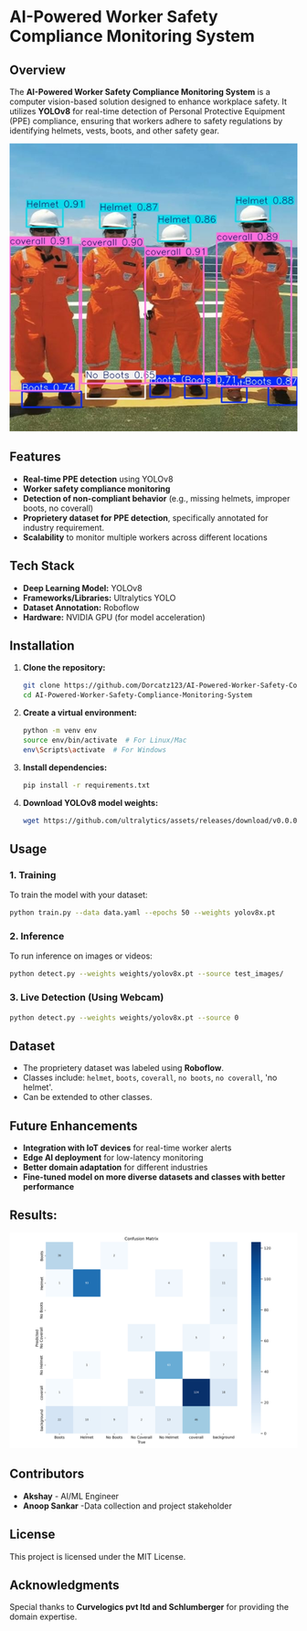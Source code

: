 # AI-Powered Worker Safety Compliance Monitoring System

## Overview
The **AI-Powered Worker Safety Compliance Monitoring System** is a computer vision-based solution designed to enhance workplace safety. It utilizes **YOLOv8** for real-time detection of Personal Protective Equipment (PPE) compliance, ensuring that workers adhere to safety regulations by identifying helmets, vests, boots, and other safety gear.

![detect](https://github.com/Dorcatz123/AI-Powered-Worker-Safety-Compliance-Monitoring-System/blob/main/worker_github.jpg)

## Features
- **Real-time PPE detection** using YOLOv8
- **Worker safety compliance monitoring**
- **Detection of non-compliant behavior** (e.g., missing helmets, improper boots, no coverall)
- **Proprietery dataset for PPE detection**, specifically annotated for industry requirement.
- **Scalability** to monitor multiple workers across different locations

## Tech Stack
- **Deep Learning Model:** YOLOv8
- **Frameworks/Libraries:** Ultralytics YOLO
- **Dataset Annotation:** Roboflow
- **Hardware:** NVIDIA GPU (for model acceleration)

## Installation
1. **Clone the repository:**
   ```bash
   git clone https://github.com/Dorcatz123/AI-Powered-Worker-Safety-Compliance-Monitoring-System.git
   cd AI-Powered-Worker-Safety-Compliance-Monitoring-System

   ```
2. **Create a virtual environment:**
   ```bash
   python -m venv env
   source env/bin/activate  # For Linux/Mac
   env\Scripts\activate  # For Windows
   ```
3. **Install dependencies:**
   ```bash
   pip install -r requirements.txt
   ```
4. **Download YOLOv8 model weights:**
   ```bash
   wget https://github.com/ultralytics/assets/releases/download/v0.0.0/yolov8x.pt -O weights/yolov8x.pt
   ```

## Usage
### 1. Training
To train the model with your dataset:
```bash
python train.py --data data.yaml --epochs 50 --weights yolov8x.pt
```

### 2. Inference
To run inference on images or videos:
```bash
python detect.py --weights weights/yolov8x.pt --source test_images/
```

### 3. Live Detection (Using Webcam)
```bash
python detect.py --weights weights/yolov8x.pt --source 0
```

## Dataset
- The proprietery dataset was labeled using **Roboflow**.
- Classes include: `helmet`, `boots`, `coverall`, `no boots`, `no coverall`, 'no helmet'.
- Can be extended to other classes.


## Future Enhancements
- **Integration with IoT devices** for real-time worker alerts
- **Edge AI deployment** for low-latency monitoring
- **Better domain adaptation** for different industries
- **Fine-tuned model on more diverse datasets and classes with better performance**

## Results:

![result](https://github.com/Dorcatz123/AI-Powered-Worker-Safety-Compliance-Monitoring-System/blob/main/test_result.png)


## Contributors
- **Akshay** - AI/ML Engineer
- **Anoop Sankar** -Data collection and project stakeholder

## License
This project is licensed under the MIT License.

## Acknowledgments
Special thanks to **Curvelogics pvt ltd and Schlumberger** for providing the domain expertise.



